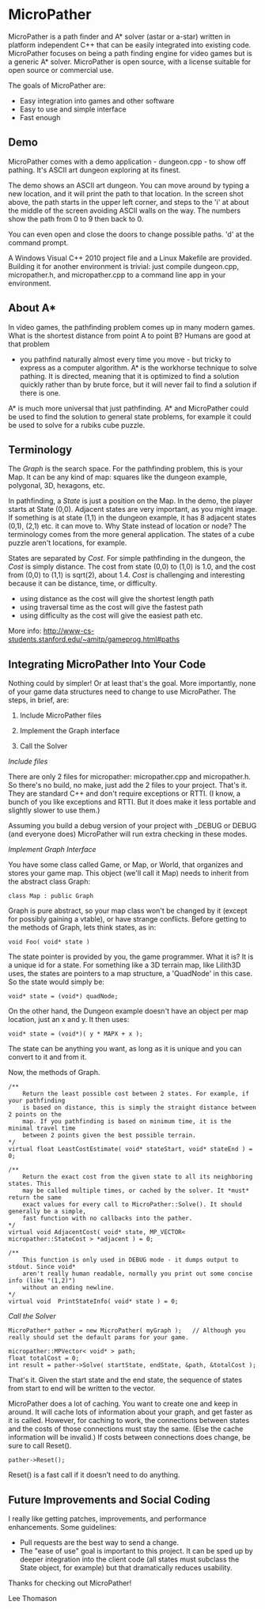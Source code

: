 MicroPather
===========

MicroPather is a path finder and A* solver (astar or a-star) written in platform 
independent C++ that can be easily integrated into existing code. MicroPather 
focuses on being a path finding engine for video games but is a generic A* solver. 
MicroPather is open source, with a license suitable for open source or commercial 
use.

The goals of MicroPather are:
* Easy integration into games and other software
* Easy to use and simple interface
* Fast enough

Demo
----

MicroPather comes with a demo application - dungeon.cpp - to show off pathing. 
It's ASCII art dungeon exploring at its finest.

The demo shows an ASCII art dungeon. You can move around by typing a new location, and it will 
print the path to that location. In the screen shot above, the path starts in 
the upper left corner, and steps to the 'i' at about the middle of 
the screen avoiding ASCII walls on the way. The numbers show the path from 0 
to 9 then back to 0.

You can even open and close the doors to change possible paths. 'd' at the command prompt.

A Windows Visual C++ 2010 project file and a Linux Makefile are provided. Building it 
for another environment is trivial: just compile dungeon.cpp, micropather.h, and 
micropather.cpp to a command line app in your environment.

About A*
--------
In video games, the pathfinding problem comes up in many modern games. What 
is the shortest distance from point A to point B? Humans are good at that problem 
- you pathfind naturally almost every time you move - but tricky to express 
as a computer algorithm. A* is the workhorse technique to solve pathing. It 
is directed, meaning that it is optimized to find a solution quickly rather 
than by brute force, but it will never fail to find a solution if there is one.

A* is much more universal that just pathfinding. A* and MicroPather could be 
used to find the solution to general state problems, for example it could be 
used to solve for a rubiks cube puzzle.

Terminology
-----------

The *Graph* is the search space. For the pathfinding problem, 
this is your Map. It can be any kind of map: squares like the dungeon example, 
polygonal, 3D, hexagons, etc.

In pathfinding, a *State* is just a position on the Map. In 
the demo, the player starts at State (0,0). Adjacent states are very important, 
as you might image. If something is at state (1,1) in the dungeon example, 
it has 8 adjacent states (0,1), (2,1) etc. it can move to. Why State instead 
of location or node? The terminology comes from the more general application. 
The states of a cube puzzle aren't locations, for example.

States are separated by *Cost*. For simple pathfinding in 
the dungeon, the *Cost* is simply distance. The cost from state 
(0,0) to (1,0) is 1.0, and the cost from (0,0) to (1,1) is sqrt(2), about 
1.4. *Cost* is challenging and interesting because it can be 
distance, time, or difficulty.
* using distance as the cost will give the shortest length path
* using traversal time as the cost will give the fastest path
* using difficulty as the cost will give the easiest path
etc.

More info: http://www-cs-students.stanford.edu/~amitp/gameprog.html#paths

Integrating MicroPather Into Your Code
--------------------------------------
Nothing could by simpler! Or at least that's the goal. More importantly, none 
of your game data structures need to change to use MicroPather. The steps, in 
brief, are:

1. Include MicroPather files</p>
2. Implement the Graph interface</p>
3. Call the Solver</p>

*Include files*

There are only 2 files for micropather: micropather.cpp and micropather.h. 
So there's no build, no make, just add the 2 files to your project. That's it. 
They are standard C++ and don't require exceptions or RTTI. (I know, a bunch 
of you like exceptions and RTTI. But it does make it less portable and slightly 
slower to use them.)

Assuming you build a debug version of your project with _DEBUG or DEBUG (and 
everyone does) MicroPather will run extra checking in these modes.

*Implement Graph Interface*

You have some class called Game, or Map, or World, that organizes and stores 
your game map. This object (we'll call it Map) needs to inherit from the abstract 
class Graph:

	class Map : public Graph

Graph is pure abstract, so your map class won't be changed by it (except for 
possibly gaining a vtable), or have strange conflicts.
Before getting to the methods of Graph, lets think states, as in:

	void Foo( void* state )
	
The state pointer is provided by you, the game programmer. What it is? It is 
a unique id for a state. For something like a 3D terrain map, like Lilith3D 
uses, the states are pointers to a map structure, a 'QuadNode' in 
this case. So the state would simply be:

	void* state = (void*) quadNode;
	
On the other hand, the Dungeon example doesn't have an object per map location, 
just an x and y. It then uses:

	void* state = (void*)( y * MAPX + x );
	
The state can be anything you want, as long as it is unique and you can convert 
to it and from it.

Now, the methods of Graph.

	/**
		Return the least possible cost between 2 states. For example, if your pathfinding 
		is based on distance, this is simply the straight distance between 2 points on the 
		map. If you pathfinding is based on minimum time, it is the minimal travel time 
		between 2 points given the best possible terrain.
	*/
	virtual float LeastCostEstimate( void* stateStart, void* stateEnd ) = 0;

	/** 
		Return the exact cost from the given state to all its neighboring states. This
		may be called multiple times, or cached by the solver. It *must* return the same
		exact values for every call to MicroPather::Solve(). It should generally be a simple,
		fast function with no callbacks into the pather.
	*/	
	virtual void AdjacentCost( void* state, MP_VECTOR< micropather::StateCost > *adjacent ) = 0;

	/**
		This function is only used in DEBUG mode - it dumps output to stdout. Since void* 
		aren't really human readable, normally you print out some concise info (like "(1,2)") 
		without an ending newline.
	*/
	virtual void  PrintStateInfo( void* state ) = 0;

*Call the Solver*

	MicroPather* pather = new MicroPather( myGraph );	// Although you really should set the default params for your game.
	
	micropather::MPVector< void* > path;
	float totalCost = 0;
	int result = pather->Solve( startState, endState, &path, &totalCost );

That's it. Given the start state and the end state, the sequence of states 
from start to end will be written to the vector.

MicroPather does a lot of caching. You want to create one and keep in around.
It will cache lots of information about your graph, and get faster as it is 
called. However, for caching to work, the connections between states and the 
costs of those connections must stay the same. (Else the cache information will 
be invalid.) If costs between connections does change, be sure to call Reset().

	pather->Reset();

Reset() is a fast call if it doesn't need to do anything.

Future Improvements and Social Coding
-------------------------------------

I really like getting patches, improvements, and performance enhancements. 
Some guidelines:
* Pull requests are the best way to send a change.
* The "ease of use" goal is important to this project. It can be sped up by
  deeper integration into the client code (all states must subclass the State
  object, for example) but that dramatically reduces usability.

Thanks for checking out MicroPather!

Lee Thomason
 